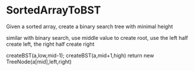 # SortedArrayToBST
Given a sorted array, create a binary search tree with minimal height

similar with binary search, use middle value to create root, use the left half create left, the right half create right

createBST(a,low,mid-1); createBST(a,mid+1,high) return new TreeNode(a[mid],left,right)
